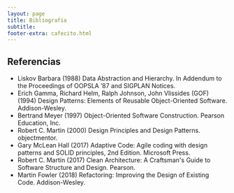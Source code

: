 ```yaml
---
layout: page
title: Bibliografía
subtitle: 
footer-extra: cafecito.html
---
```


## Referencias

- Liskov Barbara (1988) Data Abstraction and Hierarchy. In Addendum to the Proceedings of OOPSLA ’87 and SIGPLAN Notices.
- Erich Gamma, Richard Helm, Ralph Johnson, John Vlissides (GOF) (1994) Design Patterns: Elements of Reusable Object-Oriented Software. Addison-Wesley.
- Bertrand Meyer (1997) Object-Oriented Software Construction. Pearson Education, Inc.
- Robert C. Martin (2000) Design Principles and Design Patterns. objectmentor.
- Gary McLean Hall (2017) Adaptive Code: Agile coding with design patterns and SOLID principles, 2nd Edition. Microsoft Press.
- Robert C. Martin (2017) Clean Architecture: A Craftsman's Guide to Software Structure and Design. Pearson.
- Martin Fowler (2018) Refactoring: Improving the Design of Existing Code. Addison-Wesley.
